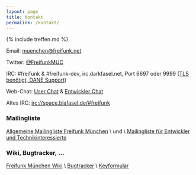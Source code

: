 ```yaml
---
layout: page
title: Kontakt
permalink: /kontakt/
---
```


{% include treffen.md %}

Email: [muenchen@freifunk.net](mailto://muenchen@freifunk.net)

Twitter: [@FreifunkMUC](https://twitter.com/FreifunkMUC)

IRC: #freifunk & #freifunk-dev, irc.darkfasel.net, Port 6697 oder 9999 ([TLS benötigt, DANE Support](http://www.darkfasel.net))

Web-Chat: [User Chat](https://webirc.darkfasel.net/#freifunk) & [Entwickler Chat](https://webirc.darkfasel.net/#freifunk-dev)

Altes IRC: [irc://space.blafasel.de/#freifunk](irc://space.blafasel.de/#freifunk)

### Mailingliste

[Allgemeine Mailingliste Freifunk München][allgListe] \\
und \\
[Mailingliste für Entwickler und Technikinteressierte][devListe]

[allgListe]: http://lists.freifunk.net/mailman/listinfo/muenchen-freifunk.net
[devListe]: http://lists.freifunk.net/mailman/listinfo/muenchen-dev-freifunk.net

### Wiki, Bugtracker, ...

[Freifunk München Wiki](https://github.com/freifunkMUC/freifunkmuc.github.io/wiki) \\
[Bugtracker](https://github.com/freifunkMUC/freifunkmuc.github.io/issues) \\
[Keyformular](http://key.freifunk-muenchen.de/)
